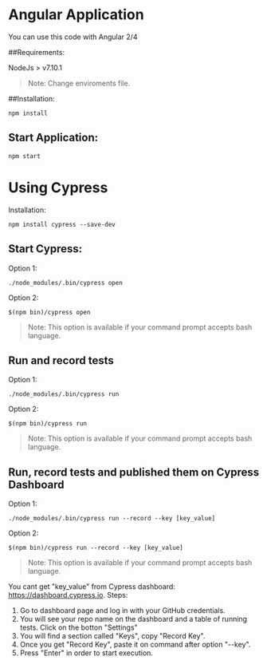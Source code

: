 # Angular Application

You can use this code with Angular 2/4 

##Requirements:

NodeJs > v7.10.1
> Note: Change enviroments file.

##Installation:

```
npm install
```

## Start Application:

```
npm start
```

# Using Cypress

Installation:

```
npm install cypress --save-dev
```

## Start Cypress:

Option 1:
```
./node_modules/.bin/cypress open
```

Option 2:
```
$(npm bin)/cypress open
```
> Note: This option is available if your command prompt accepts bash language.

## Run and record tests

Option 1:
```
./node_modules/.bin/cypress run
```

Option 2:
```
$(npm bin)/cypress run
```

> Note: This option is available if your command prompt accepts bash language.

## Run, record tests and published them on Cypress Dashboard

Option 1:
```
./node_modules/.bin/cypress run --record --key [key_value]
```

Option 2:
```
$(npm bin)/cypress run --record --key [key_value]
```
> Note: This option is available if your command prompt accepts bash language.

You cant get "key_value" from Cypress dashboard: https://dashboard.cypress.io. Steps:
 1. Go to dashboard page and log in with your GitHub credentials.
 2. You will see your repo name on the dashboard and a table of running tests. Click on the botton "Settings"
 3. You will find a section called "Keys", copy "Record Key".
 4. Once you get "Record Key", paste it on command after option "--key".
 5. Press "Enter" in order to start execution.


